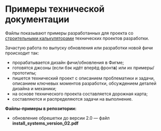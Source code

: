 # Примеры технической документации
Файлы показывают примеры разработанных для проекта со [строительными калькуляторами](https://lesobirzha.ru/calculator/) технических проектов разработки.

Зачастую работа по выпуску обновления или разработки новой фичи происходит так:
- прорабатывается дизайн фичи/обновления в Фигме;
- готовятся джсоны (если бэк идёт вперёд фронт**а**) или их примеры/прототипы;
- пишется технический проект с описанием проблематики и задачи, описанием ключевых моментов разработки, обсуждением деталей дизайна и механики;
- на основе технического проекта составляется дорожная карта;
- составляются и распределяются задачи на выполнение.

**Файлы-примеры в репозитории:**
- обновление обрешетки до версии 2.0 — файл **install_systems_version_02.pdf**
